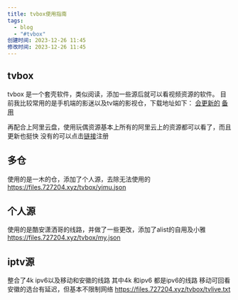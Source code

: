 ```yaml
---
title: tvbox使用指南
tags:
  - blog
  - "#tvbox"
创建时间: 2023-12-26 11:45
修改时间: 2023-12-26 11:45
---
```

## tvbox
tvbox 是一个套壳软件，类似阅读，添加一些源后就可以看视频资源的软件。
目前我比较常用的是手机端的影迷以及tv端的影视仓，下载地址如下：
[会更新的](https://www.123pan.com/s/sPNbVv-aYuXv)
[备用](https://www.123pan.com/s/sWX7Vv-Ma3Wh.html)

再配合上阿里云盘，使用玩偶资源基本上所有的阿里云上的资源都可以看了，而且更新也挺快
没有的可以点击[链接](https://pages.aliyundrive.com/mobile-page/web/signup.html?code=9b4c2eb)注册


## 多仓

使用的是一木的仓，添加了个人源，去除无法使用的
https://files.727204.xyz/tvbox/yimu.json
## 个人源

使用的是酷安潇洒哥的线路，并做了一些更改，添加了alist的自用及小雅
https://files.727204.xyz/tvbox/my.json

## iptv源
整合了4k ipv6以及移动和安徽的线路
其中4k 和ipv6 都是ipv6的线路
移动可回看
安徽的选台有延迟，但基本不限制网络
https://files.727204.xyz/tvbox/tvlive.txt